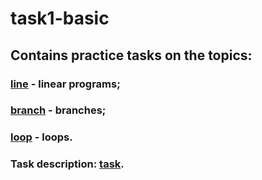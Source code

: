 # task1-basic
## Contains practice tasks on the topics:
### [line](https://github.com/OlgaDorohova/task1-basic/tree/main/src/my/home/basic/line) - linear programs;
### [branch](https://github.com/OlgaDorohova/task1-basic/tree/main/src/my/home/basic/branch) - branches;
### [loop](https://github.com/OlgaDorohova/task1-basic/tree/main/src/my/home/basic/loop) - loops.
###
### Task description: [task](https://github.com/OlgaDorohova/task1-basic/blob/main/Practice_1.pdf).
